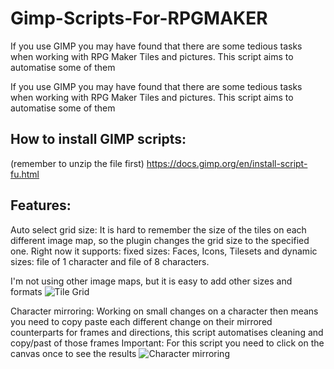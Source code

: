 # Gimp-Scripts-For-RPGMAKER

If you use GIMP you may have found that there are some tedious tasks when working with RPG Maker Tiles and pictures. This script aims to automatise some of them

If you use GIMP you may have found that there are some tedious tasks when working with RPG Maker Tiles and pictures.
This script aims to automatise some of them

## How to install GIMP scripts: 
(remember to unzip the file first)
https://docs.gimp.org/en/install-script-fu.html

## Features:
Auto select grid size: It is hard to remember the size of the tiles on each different image map, so the plugin changes the grid size to the specified one. Right now it supports:
fixed sizes: Faces, Icons, Tilesets
and dynamic sizes: file of 1 character and file of 8 characters.

I'm not using other image maps, but it is easy to add other sizes and formats
![Tile Grid](https://i.ibb.co/V37rPkq/tile-grid.gif)

Character mirroring:
Working on small changes on a character then means you need to copy paste each different change on their mirrored counterparts for frames and directions, this script automatises cleaning and copy/past of those frames
Important: For this script you need to click on the canvas once to see the results
![Character mirroring](https://i.ibb.co/qxG6MKJ/character-mirroring.gif)
